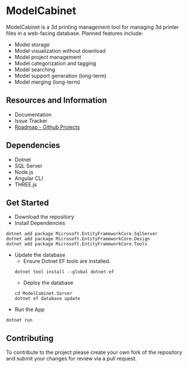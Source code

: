 # ModelCabinet
ModelCabinet is a 3d printing management tool for managing 3d printer files in a web-facing database. Planned features include:
- Model storage
- Model visualization without download
- Model project management
- Model categorization and tagging
- Model searching
- Model support generation (long-term)
- Model merging (long-term)

## **Resources and Information**
- Documentation
- Issue Tracker
- [Roadmap - Github Projects](https://github.com/orgs/CCAppDevs/projects/2)

## **Dependencies**
- Dotnet
- SQL Server
- Node.js
- Angular CLI
- THREE.js

## **Get Started**
- Download the repository
- Install Dependencies
```
dotnet add package Microsoft.EntityFrameworkCore.SqlServer
dotnet add package Microsoft.EntityFrameworkCore.Design
dotnet add package Microsoft.EntityFrameworkCore.Tools
```
- Update the database
    - Ensure Dotnet EF tools are installed.
    ```
    dotnet tool install --global dotnet-ef
    ```
    - Deploy the database
    ```
    cd ModelCabinet.Server
    dotnet ef database update
    ```
- Run the App
```
dotnet run
```

## **Contributing**
To contribute to the project please create your own fork of the repository and submit your changes for review via a pull request.
